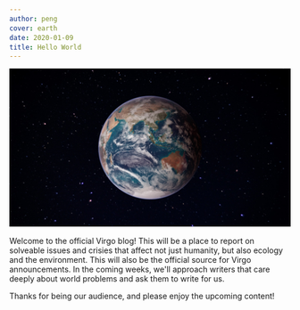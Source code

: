 ```yaml
---
author: peng
cover: earth
date: 2020-01-09
title: Hello World
---
```


![A picture of Earth](./earth.jpg)

Welcome to the official Virgo blog! This will be a place to report on solveable issues and crisies that affect not just humanity, but also ecology and the environment. This will also be the official source for Virgo announcements.  In the coming weeks, we'll approach writers that care deeply about world problems and ask them to write for us.

Thanks for being our audience, and please enjoy the upcoming content!
